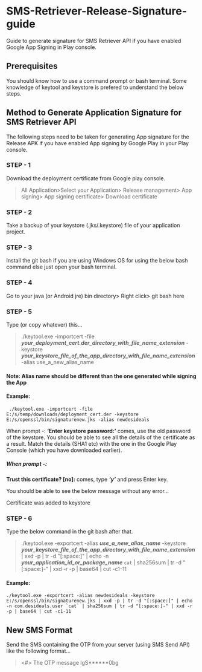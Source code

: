 # SMS-Retriever-Release-Signature-guide
Guide to generate signature for SMS Retriever API if you have enabled Google App Signing in Play console.

## Prerequisites
You should know how to use a command prompt or bash terminal. Some knowledge of keytool and keystore is prefered to understand the below steps.

## Method to Generate Application Signature for SMS Retriever API
The following steps need to be taken for generating App signature for the Release APK if you have enabled App signing by Google Play in your Play console.

### STEP - 1
Download the deployment certificate from Google play console. 
> All Application>Select your Application> Release management> App signing> App signing certificate> Download certificate
### STEP - 2
Take a backup of your keystore (.jks/.keystore) file of your application project.
### STEP - 3
Install the git bash if you are using Windows OS for using the below bash command else just open your bash terminal.
### STEP - 4
Go to your java (or Android jre) bin directory> Right click> git bash here
### STEP - 5
Type (or copy whatever) this…

> ./keytool.exe -importcert -file ***your_deployment_cert.der_directory_with_file_name_extension*** -keystore ***your_keystore_file_of_the_app_directory_with_file_name_extension*** -alias use_a_new_alias_name

#### Note: Alias name should be different than the one generated while signing the App

#### Example:
```
 ./keytool.exe -importcert -file E:/s/temp/downloads/deployment_cert.der -keystore E:/s/openssl/bin/signaturenew.jks -alias newdesideals
```
When prompt -: 
**‘Enter keystore password:’** comes, use the old password of the keystore.
You should be able to see all the details of the certificate as a result. Match the details  (SHA1 etc) with the one in the Google Play Console (which you have downloaded earlier).


##### When prompt -:
**Trust this certificate? [no]:** comes, type ***‘y’*** and press Enter key.

You should be able to see the below message without any error…

Certificate was added to keystore 
### STEP - 6
Type the below command in the git bash after that.

> ./keytool.exe -exportcert -alias ***use_a_new_alias_name*** -keystore ***your_keystore_file_of_the_app_directory_with_file_name_extension*** | xxd -p | tr -d "[:space:]" | echo -n ***your_application_id_or_package_name*** `cat` | sha256sum | tr -d "[:space:]-" | xxd -r -p | base64 | cut -c1-11

#### Example:
```
./keytool.exe -exportcert -alias newdesideals -keystore E:/s/openssl/bin/signaturenew.jks | xxd -p | tr -d "[:space:]" | echo -n com.desideals.user `cat` | sha256sum | tr -d "[:space:]-" | xxd -r -p | base64 | cut -c1-11
```

## New SMS Format
Send the SMS containing the OTP from your server (using SMS Send API) like the following format... 
> <#> The OTP message lgS******0bg

